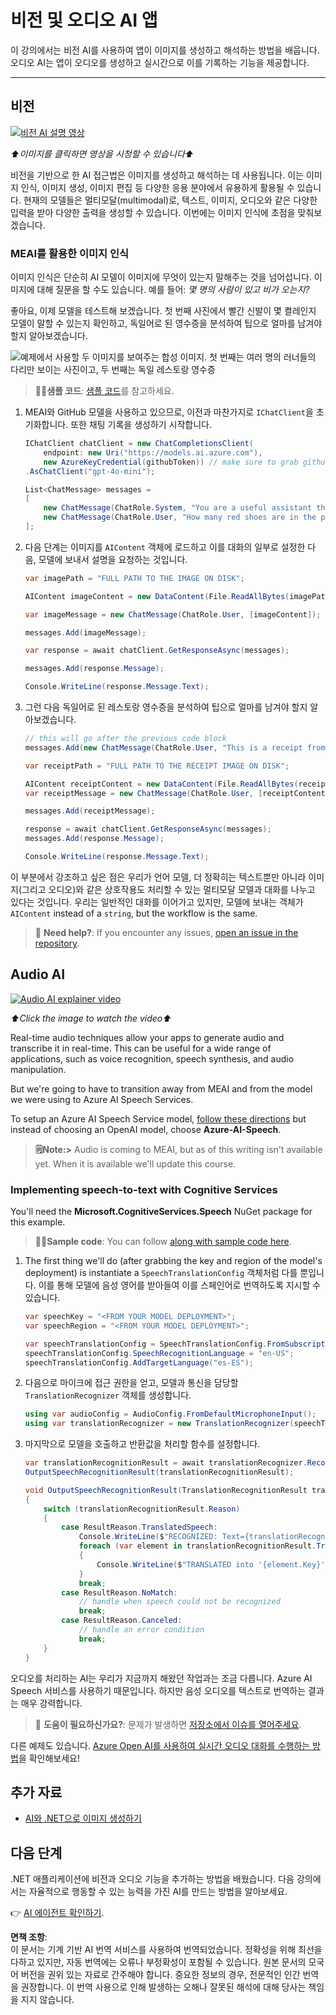 # 비전 및 오디오 AI 앱

이 강의에서는 비전 AI를 사용하여 앱이 이미지를 생성하고 해석하는 방법을 배웁니다. 오디오 AI는 앱이 오디오를 생성하고 실시간으로 이를 기록하는 기능을 제공합니다.

---

## 비전

[![비전 AI 설명 영상](https://img.youtube.com/vi/QXbASt1KXuw/0.jpg)](https://youtu.be/QXbASt1KXuw?feature=shared)

_⬆️이미지를 클릭하면 영상을 시청할 수 있습니다⬆️_

비전을 기반으로 한 AI 접근법은 이미지를 생성하고 해석하는 데 사용됩니다. 이는 이미지 인식, 이미지 생성, 이미지 편집 등 다양한 응용 분야에서 유용하게 활용될 수 있습니다. 현재의 모델들은 멀티모달(multimodal)로, 텍스트, 이미지, 오디오와 같은 다양한 입력을 받아 다양한 출력을 생성할 수 있습니다. 이번에는 이미지 인식에 초점을 맞춰보겠습니다.

### MEAI를 활용한 이미지 인식

이미지 인식은 단순히 AI 모델이 이미지에 무엇이 있는지 말해주는 것을 넘어섭니다. 이미지에 대해 질문을 할 수도 있습니다. 예를 들어: _몇 명의 사람이 있고 비가 오는지?_  

좋아요, 이제 모델을 테스트해 보겠습니다. 첫 번째 사진에서 빨간 신발이 몇 켤레인지 모델이 말할 수 있는지 확인하고, 독일어로 된 영수증을 분석하여 팁으로 얼마를 남겨야 할지 알아보겠습니다.

![예제에서 사용할 두 이미지를 보여주는 합성 이미지. 첫 번째는 여러 명의 러너들의 다리만 보이는 사진이고, 두 번째는 독일 레스토랑 영수증](../../../translated_images/example-visual-image.e2fc4ffa5f01b3d65bb9bd5d23eebf97513bf486b761209b28fea06b63a11f6c.ko.png)

> 🧑‍💻**샘플 코드**: [샘플 코드](../../../03-CoreGenerativeAITechniques/src/Vision-01MEAI-GitHubModels)를 참고하세요.

1. MEAI와 GitHub 모델을 사용하고 있으므로, 이전과 마찬가지로 `IChatClient`을 초기화합니다. 또한 채팅 기록을 생성하기 시작합니다.

    ```csharp
    IChatClient chatClient = new ChatCompletionsClient(
        endpoint: new Uri("https://models.ai.azure.com"),
        new AzureKeyCredential(githubToken)) // make sure to grab githubToken from the secrets or environment
    .AsChatClient("gpt-4o-mini");

    List<ChatMessage> messages = 
    [
        new ChatMessage(ChatRole.System, "You are a useful assistant that describes images using a direct style."),
        new ChatMessage(ChatRole.User, "How many red shoes are in the photo?") // we'll start with the running photo
    ];
    ```

1. 다음 단계는 이미지를 `AIContent` 객체에 로드하고 이를 대화의 일부로 설정한 다음, 모델에 보내서 설명을 요청하는 것입니다.

    ```csharp
    var imagePath = "FULL PATH TO THE IMAGE ON DISK";

    AIContent imageContent = new DataContent(File.ReadAllBytes(imagePath), "image/jpeg"); // the important part here is that we're loading it in bytes. The image could come from anywhere.

    var imageMessage = new ChatMessage(ChatRole.User, [imageContent]);

    messages.Add(imageMessage);

    var response = await chatClient.GetResponseAsync(messages);

    messages.Add(response.Message);

    Console.WriteLine(response.Message.Text);
    ```

1. 그런 다음 독일어로 된 레스토랑 영수증을 분석하여 팁으로 얼마를 남겨야 할지 알아보겠습니다.

    ```csharp
    // this will go after the previous code block
    messages.Add(new ChatMessage(ChatRole.User, "This is a receipt from a lunch. I had the sausage. How much of a tip should I leave?"));

    var receiptPath = "FULL PATH TO THE RECEIPT IMAGE ON DISK";

    AIContent receiptContent = new DataContent(File.ReadAllBytes(receiptPath), "image/jpeg");
    var receiptMessage = new ChatMessage(ChatRole.User, [receiptContent]);

    messages.Add(receiptMessage);

    response = await chatClient.GetResponseAsync(messages);
    messages.Add(response.Message);

    Console.WriteLine(response.Message.Text);
    ```

이 부분에서 강조하고 싶은 점은 우리가 언어 모델, 더 정확히는 텍스트뿐만 아니라 이미지(그리고 오디오)와 같은 상호작용도 처리할 수 있는 멀티모달 모델과 대화를 나누고 있다는 것입니다. 우리는 일반적인 대화를 이어가고 있지만, 모델에 보내는 객체가 `AIContent` instead of a `string`, but the workflow is the same.

> 🙋 **Need help?**: If you encounter any issues, [open an issue in the repository](https://github.com/microsoft/Generative-AI-for-beginners-dotnet/issues/new).

## Audio AI

[![Audio AI explainer video](https://img.youtube.com/vi/fuquPXRNqCo/0.jpg)](https://youtu.be/fuquPXRNqCo?feature=shared)

_⬆️Click the image to watch the video⬆️_

Real-time audio techniques allow your apps to generate audio and transcribe it in real-time. This can be useful for a wide range of applications, such as voice recognition, speech synthesis, and audio manipulation.

But we're going to have to transition away from MEAI and from the model we were using to Azure AI Speech Services.

To setup an Azure AI Speech Service model, [follow these directions](../02-SetupDevEnvironment/getting-started-azure-openai.md) but instead of choosing an OpenAI model, choose **Azure-AI-Speech**.

> **🗒️Note:>** Audio is coming to MEAI, but as of this writing isn't available yet. When it is available we'll update this course.

### Implementing speech-to-text with Cognitive Services

You'll need the **Microsoft.CognitiveServices.Speech** NuGet package for this example.

> 🧑‍💻**Sample code**: You can follow [along with sample code here](../../../03-CoreGenerativeAITechniques/src/Audio-01-SpeechMic).

1. The first thing we'll do (after grabbing the key and region of the model's deployment) is instantiate a `SpeechTranslationConfig` 객체처럼 다를 뿐입니다. 이를 통해 모델에 음성 영어를 받아들여 이를 스페인어로 번역하도록 지시할 수 있습니다.

    ```csharp
    var speechKey = "<FROM YOUR MODEL DEPLOYMENT>";
    var speechRegion = "<FROM YOUR MODEL DEPLOYMENT>";

    var speechTranslationConfig = SpeechTranslationConfig.FromSubscription(speechKey, speechRegion);
    speechTranslationConfig.SpeechRecognitionLanguage = "en-US";
    speechTranslationConfig.AddTargetLanguage("es-ES");
    ```

1. 다음으로 마이크에 접근 권한을 얻고, 모델과 통신을 담당할 `TranslationRecognizer` 객체를 생성합니다.

    ```csharp
    using var audioConfig = AudioConfig.FromDefaultMicrophoneInput();
    using var translationRecognizer = new TranslationRecognizer(speechTranslationConfig, audioConfig);
    ```

1. 마지막으로 모델을 호출하고 반환값을 처리할 함수를 설정합니다.
   
    ```csharp
    var translationRecognitionResult = await translationRecognizer.RecognizeOnceAsync();
    OutputSpeechRecognitionResult(translationRecognitionResult);

    void OutputSpeechRecognitionResult(TranslationRecognitionResult translationRecognitionResult)
    {
        switch (translationRecognitionResult.Reason)
        {
            case ResultReason.TranslatedSpeech:
                Console.WriteLine($"RECOGNIZED: Text={translationRecognitionResult.Text}");
                foreach (var element in translationRecognitionResult.Translations)
                {
                    Console.WriteLine($"TRANSLATED into '{element.Key}': {element.Value}");
                }
                break;
            case ResultReason.NoMatch:
                // handle when speech could not be recognized
                break;
            case ResultReason.Canceled:
                // handle an error condition
                break;
        }
    }
    ```

오디오를 처리하는 AI는 우리가 지금까지 해왔던 작업과는 조금 다릅니다. Azure AI Speech 서비스를 사용하기 때문입니다. 하지만 음성 오디오를 텍스트로 번역하는 결과는 매우 강력합니다.

> 🙋 **도움이 필요하신가요?**: 문제가 발생하면 [저장소에서 이슈를 열어주세요](https://github.com/microsoft/Generative-AI-for-beginners-dotnet/issues/new).

다른 예제도 있습니다. [Azure Open AI를 사용하여 실시간 오디오 대화를 수행하는 방법](../../../03-CoreGenerativeAITechniques/src/Audio-02-RealTimeAudio)을 확인해보세요!

## 추가 자료

- [AI와 .NET으로 이미지 생성하기](https://learn.microsoft.com/dotnet/ai/quickstarts/quickstart-openai-generate-images?tabs=azd&pivots=openai)

## 다음 단계

.NET 애플리케이션에 비전과 오디오 기능을 추가하는 방법을 배웠습니다. 다음 강의에서는 자율적으로 행동할 수 있는 능력을 가진 AI를 만드는 방법을 알아보세요.

👉 [AI 에이전트 확인하기](./04-agents.md).

**면책 조항**:  
이 문서는 기계 기반 AI 번역 서비스를 사용하여 번역되었습니다. 정확성을 위해 최선을 다하고 있지만, 자동 번역에는 오류나 부정확성이 포함될 수 있습니다. 원본 문서의 모국어 버전을 권위 있는 자료로 간주해야 합니다. 중요한 정보의 경우, 전문적인 인간 번역을 권장합니다. 이 번역 사용으로 인해 발생하는 오해나 잘못된 해석에 대해 당사는 책임을 지지 않습니다.